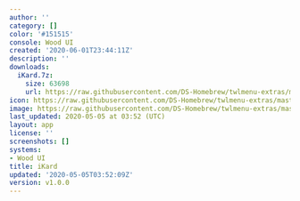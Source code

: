 ```yaml
---
author: ''
category: []
color: '#151515'
console: Wood UI
created: '2020-06-01T23:44:11Z'
description: ''
downloads:
  iKard.7z:
    size: 63698
    url: https://raw.githubusercontent.com/DS-Homebrew/twlmenu-extras/master/_nds/TWiLightMenu/akmenu/themes/iKard.7z
icon: https://raw.githubusercontent.com/DS-Homebrew/twlmenu-extras/master/_nds/TWiLightMenu/akmenu/themes/meta/iKard/icon.png
image: https://raw.githubusercontent.com/DS-Homebrew/twlmenu-extras/master/_nds/TWiLightMenu/akmenu/themes/meta/iKard/icon.png
last_updated: 2020-05-05 at 03:52 (UTC)
layout: app
license: ''
screenshots: []
systems:
- Wood UI
title: iKard
updated: '2020-05-05T03:52:09Z'
version: v1.0.0
---
```

